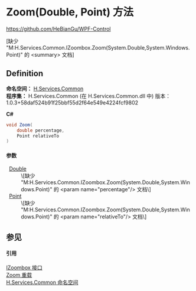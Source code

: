 # Zoom(Double, Point) 方法
https://github.com/HeBianGu/WPF-Control

\[缺少 "M:H.Services.Common.IZoombox.Zoom(System.Double,System.Windows.Point)" 的 &lt;summary&gt; 文档\]



## Definition
**命名空间：** <a href="b9cdd84f-6623-a51a-f53b-465103ced202">H.Services.Common</a>  
**程序集：** H.Services.Common (在 H.Services.Common.dll 中) 版本：1.0.3+58daf524b91f25bbf55d2f64e549e4224fcf9802

**C#**
``` C#
void Zoom(
	double percentage,
	Point relativeTo
)
```



#### 参数
<dl><dt>  <a href="https://learn.microsoft.com/dotnet/api/system.double" target="_blank" rel="noopener noreferrer">Double</a></dt><dd>\[缺少 "M:H.Services.Common.IZoombox.Zoom(System.Double,System.Windows.Point)" 的 &lt;param name="percentage"/&gt; 文档\]</dd><dt>  <a href="https://learn.microsoft.com/dotnet/api/system.windows.point" target="_blank" rel="noopener noreferrer">Point</a></dt><dd>\[缺少 "M:H.Services.Common.IZoombox.Zoom(System.Double,System.Windows.Point)" 的 &lt;param name="relativeTo"/&gt; 文档\]</dd></dl>

## 参见


#### 引用
<a href="01d5a713-37ba-00f8-7ebb-6bb8b7d577dd">IZoombox 接口</a>  
<a href="cf491230-fe90-2d6c-08ad-e5b48ed24a41">Zoom 重载</a>  
<a href="b9cdd84f-6623-a51a-f53b-465103ced202">H.Services.Common 命名空间</a>  
